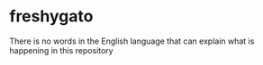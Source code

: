 # freshygato
 There is no words in the English language that can explain what is happening in this repository 

